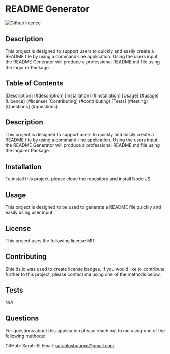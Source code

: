 # README Generator

  ![Github licence](http://img.shields.io/badge/license-MIT-blue.svg)

  ## Description
  This project is designed to support users to quickly and easily create a README file by using a command-line application. Using the users input, the README Generator will produce a professional README.md file using the Inquirer Package.

  ## Table of Contents
  [Description] (#description)
  [Installation] (#installation)
  [Usage] (#usage)
  [Licence] (#license)
  [Contributing] (#contributing)
  [Tests] (#testing)
  [Questions] (#questions)

  ## Description
  This project is designed to support users to quickly and easily create a README file by using a command-line application. Using the users input, the README Generator will produce a professional README.md file using the Inquirer Package.

  ## Installation
  To install this project, please clone the repository and install Node JS.

  ## Usage
  This project is designed to be used to generate a README file quickly and easily using user input.

  ## License
  This project uses the following license MIT

  ## Contributing
  Shields.io was used to create license badges. If you would like to contribute further to this project, please contact me using one of the methods below.

  ## Tests
  N/A

  ## Questions
  For questions about this application please reach out to me using one of the following methods:

  GitHub: Sarah-El
  Email: sarahlosbourne@gmail.com
